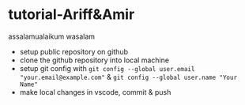 # tutorial-Ariff&Amir
assalamualaikum wasalam
- setup public repository on github
- clone the github repository into local machine
- setup git config with `git config --global user.email "your.email@example.com"` & `git config --global user.name "Your Name"`
- make local changes in vscode, commit & push
